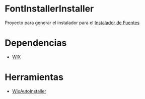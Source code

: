 # FontInstallerInstaller

Proyecto para generar el instalador para el [Instalador de Fuentes][1]

# Dependencias

- [WiX][2]

# Herramientas
- [WixAutoInstaller][3]

[1]: https://github.com/Tecnologer/FontInstaller
[2]: http://wixtoolset.org/
[3]: https://github.com/Tecnologer/WixAutoInstaller